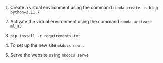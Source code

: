 1. Create a virtual environment using the command `conda create -n blog python=3.11.7`

2. Activate the virtual environment using the command `conda activate ml_a3`

3. `pip install -r requirements.txt`

4. To set up the new site `mkdocs new .`

5. Serve the website using `mkdocs serve`
